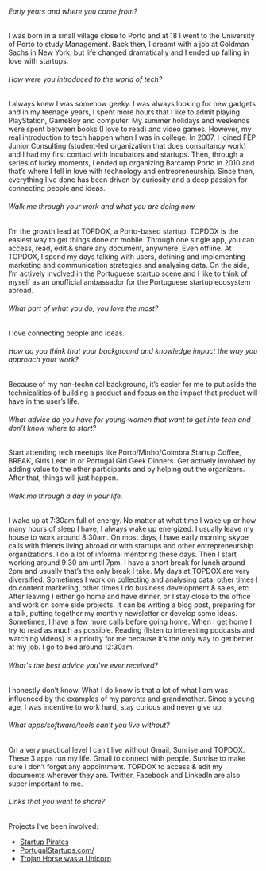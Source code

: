 ###### Early years and where you came from?
I was born in a small village close to Porto and at 18 I went to the University of Porto to study Management. Back then, I dreamt with a job at Goldman Sachs in New York, but life changed dramatically and I ended up falling in love with startups. 

###### How were you introduced to the world of tech?
I always knew I was somehow geeky. I was always looking for new gadgets and in my teenage years, I spent more hours that I like to admit playing PlayStation, GameBoy and computer. My summer holidays and weekends were spent between books (I love to read) and video games.
However, my real introduction to tech happen when I was in college. In 2007, I joined FEP Junior Consulting (student-led organization that does consultancy work) and I had my first contact with incubators and startups. Then, through a series of lucky moments, I ended up organizing Barcamp Porto in 2010 and that’s where I fell in love with technology and entrepreneurship. Since then, everything I’ve done has been driven by curiosity and a deep passion for connecting people and ideas. 

###### Walk me through your work and what you are doing now.
I’m the growth lead at TOPDOX, a Porto-based startup. TOPDOX is the easiest way to get things done on mobile. Through one single app, you can access, read, edit & share any document, anywhere. Even offline. At TOPDOX, I spend my days talking with users, defining and implementing marketing and communication strategies and analysing data. On the side, I’m actively involved in the Portuguese startup scene and I like to think of myself as an unofficial ambassador for the Portuguese startup ecosystem abroad. 

###### What part of what you do, you love the most?
I love connecting people and ideas. 

###### How do you think that your background and knowledge impact the way you approach your work?
Because of my non-technical background, it’s easier for me to put aside the technicalities of building a product and focus on the impact that product will have in the user’s life. 

###### What advice do you have for young women that want to get into tech and don’t know where to start?
Start attending tech meetups like Porto/Minho/Coimbra Startup Coffee, BREAK, Girls Lean in or Portugal Girl Geek Dinners. Get actively involved by adding value to the other participants and by helping out the organizers. After that, things will just happen. 

###### Walk me through a day in your life.
I wake up at 7:30am full of energy. No matter at what time I wake up or how many hours of sleep I have, I always wake up energized. I usually leave my house to work around 8:30am. On most days, I have early morning skype calls with friends living abroad or with startups and other entrepreneurship organizations. I do a lot of informal mentoring these days. Then I start working around 9:30 am until 7pm. I have a short break for lunch around 2pm and usually that’s the only break I take. My days at TOPDOX are very diversified. Sometimes I work on collecting and analysing data, other times I do content marketing, other times I do business development & sales, etc. After leaving I either go home and have dinner, or I stay close to the office and work on some side projects. It can be writing a blog post, preparing for a talk, putting together my monthly newsletter or develop some ideas. Sometimes, I have a few more calls before going home. When I get home I try to read as much as possible. Reading (listen to interesting podcasts and watching videos) is a priority for me because it’s the only way to get better at my job. I go to bed around 12:30am. 

###### What's the best advice you've ever received?
I honestly don’t know. What I do know is that a lot of what I am was influenced by the examples of my parents and grandmother. Since a young age, I was incentive to work hard, stay curious and never give up. 

###### What apps/software/tools can't you live without?
On a very practical level I can’t live without Gmail,  Sunrise and TOPDOX. These 3 apps run my life. Gmail to connect with people. Sunrise to make sure I don’t forget any appointment. TOPDOX to access & edit my documents wherever they are. Twitter, Facebook and LinkedIn are also super important to me. 

###### Links that you want to share?
Projects I’ve been involved:
* [Startup Pirates](http://startuppirates.org/)
* [PortugalStartups.com/](http://portugalstartups.com/)
* [Trojan Horse was a Unicorn](https://trojan-unicorn.com/)
